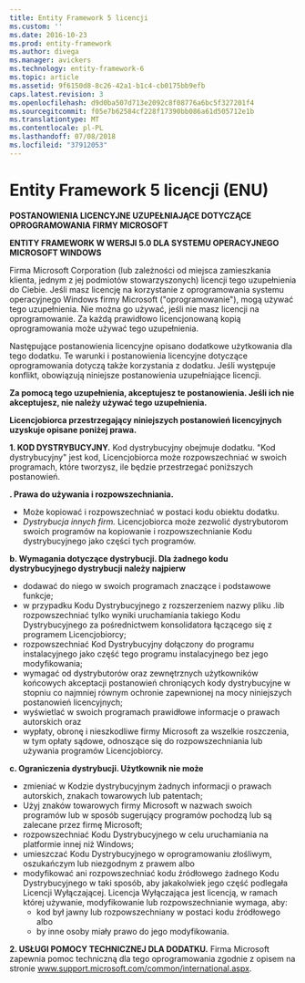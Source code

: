 ```yaml
---
title: Entity Framework 5 licencji
ms.custom: ''
ms.date: 2016-10-23
ms.prod: entity-framework
ms.author: divega
ms.manager: avickers
ms.technology: entity-framework-6
ms.topic: article
ms.assetid: 9f6150d8-8c26-42a1-b1c4-cb0175bb9efb
caps.latest.revision: 3
ms.openlocfilehash: d9d0ba507d713e2092c8f08776a6bc5f327201f4
ms.sourcegitcommit: f05e7b62584cf228f17390bb086a61d505712e1b
ms.translationtype: MT
ms.contentlocale: pl-PL
ms.lasthandoff: 07/08/2018
ms.locfileid: "37912053"
---
```

# <a name="entity-framework-5-license-enu"></a>Entity Framework 5 licencji (ENU)
**POSTANOWIENIA LICENCYJNE UZUPEŁNIAJĄCE DOTYCZĄCE OPROGRAMOWANIA FIRMY MICROSOFT**

**ENTITY FRAMEWORK W WERSJI 5.0 DLA SYSTEMU OPERACYJNEGO MICROSOFT WINDOWS**

Firma Microsoft Corporation (lub zależności od miejsca zamieszkania klienta, jednym z jej podmiotów stowarzyszonych) licencji tego uzupełnienia do Ciebie. Jeśli masz licencję na korzystanie z oprogramowania systemu operacyjnego Windows firmy Microsoft ("oprogramowanie"), mogą używać tego uzupełnienia. Nie można go używać, jeśli nie masz licencji na oprogramowanie. Za każdą prawidłowo licencjonowaną kopią oprogramowania może używać tego uzupełnienia.

Następujące postanowienia licencyjne opisano dodatkowe użytkowania dla tego dodatku. Te warunki i postanowienia licencyjne dotyczące oprogramowania dotyczą także korzystania z dodatku. Jeśli występuje konflikt, obowiązują niniejsze postanowienia uzupełniające licencji.

**Za pomocą tego uzupełnienia, akceptujesz te postanowienia. Jeśli ich nie akceptujesz, nie należy używać tego uzupełnienia.**

**Licencjobiorca przestrzegający niniejszych postanowień licencyjnych uzyskuje opisane poniżej prawa.**

**1. KOD DYSTRYBUCYJNY.** Kod dystrybucyjny obejmuje dodatku. "Kod dystrybucyjny" jest kod, Licencjobiorca może rozpowszechniać w swoich programach, które tworzysz, ile będzie przestrzegać poniższych postanowień.

**. Prawa do używania i rozpowszechniania.**

-   Może kopiować i rozpowszechniać w postaci kodu obiektu dodatku.
-   *Dystrybucja innych firm.* Licencjobiorca może zezwolić dystrybutorom swoich programów na kopiowanie i rozpowszechnianie Kodu dystrybucyjnego jako części tych programów.

**b. Wymagania dotyczące dystrybucji. Dla żadnego kodu dystrybucyjnego dystrybucji należy najpierw**

-   dodawać do niego w swoich programach znaczące i podstawowe funkcje;
-   w przypadku Kodu Dystrybucyjnego z rozszerzeniem nazwy pliku .lib rozpowszechniać tylko wyniki uruchamiania takiego Kodu Dystrybucyjnego za pośrednictwem konsolidatora łączącego się z programem Licencjobiorcy;
-   rozpowszechniać Kod Dystrybucyjny dołączony do programu instalacyjnego jako część tego programu instalacyjnego bez jego modyfikowania;
-   wymagać od dystrybutorów oraz zewnętrznych użytkowników końcowych akceptacji postanowień chroniących kody dystrybucyjne w stopniu co najmniej równym ochronie zapewnionej na mocy niniejszych postanowień licencyjnych;
-   wyświetlać w swoich programach prawidłowe informacje o prawach autorskich oraz
-   wypłaty, obronę i nieszkodliwe firmy Microsoft za wszelkie roszczenia, w tym opłaty sądowe, odnoszące się do rozpowszechniania lub używania programów Licencjobiorcy.

**c. Ograniczenia dystrybucji. Użytkownik nie może**

-   zmieniać w Kodzie dystrybucyjnym żadnych informacji o prawach autorskich, znakach towarowych lub patentach;
-   Użyj znaków towarowych firmy Microsoft w nazwach swoich programów lub w sposób sugerujący programów pochodzą lub są zalecane przez firmę Microsoft;
-   rozpowszechniać Kodu Dystrybucyjnego w celu uruchamiania na platformie innej niż Windows;
-   umieszczać Kodu Dystrybucyjnego w oprogramowaniu złośliwym, oszukańczym lub niezgodnym z prawem albo
-   modyfikować ani rozpowszechniać kodu źródłowego żadnego Kodu Dystrybucyjnego w taki sposób, aby jakakolwiek jego część podlegała Licencji Wyłączającej. Licencja Wyłączająca jest licencją, w ramach której używanie, modyfikowanie lub rozpowszechnianie wymaga, aby:
    -   kod był jawny lub rozpowszechniany w postaci kodu źródłowego albo
    -   by inne osoby miały prawo do jego modyfikowania.

**2. USŁUGI POMOCY TECHNICZNEJ DLA DODATKU.** Firma Microsoft zapewnia pomoc techniczną dla tego oprogramowania zgodnie z opisem na stronie www.support.microsoft.com/common/international.aspx.
